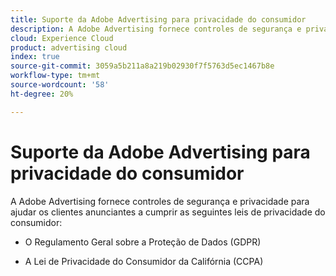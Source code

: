 ```yaml
---
title: Suporte da Adobe Advertising para privacidade do consumidor
description: A Adobe Advertising fornece controles de segurança e privacidade para ajudar os clientes anunciantes a cumprir as leis de privacidade do consumidor.
cloud: Experience Cloud
product: advertising cloud
index: true
source-git-commit: 3059a5b211a8a219b02930f7f5763d5ec1467b8e
workflow-type: tm+mt
source-wordcount: '58'
ht-degree: 20%

---
```


# Suporte da Adobe Advertising para privacidade do consumidor

A Adobe Advertising fornece controles de segurança e privacidade para ajudar os clientes anunciantes a cumprir as seguintes leis de privacidade do consumidor:

* O Regulamento Geral sobre a Proteção de Dados (GDPR)

* A Lei de Privacidade do Consumidor da Califórnia (CCPA)
